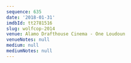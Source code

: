 ```yaml
---
sequence: 635
date: '2018-01-31'
imdbId: tt2781516
slug: wolfcop-2014
venue: Alamo Drafthouse Cinema - One Loudoun
venueNotes: null
medium: null
mediumNotes: null
---
```


